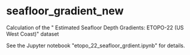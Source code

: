 # seafloor_gradient_new
 
Calculation of the "	Estimated Seafloor Depth Gradients: ETOPO-22 (US West Coast)" dataset

See the Jupyter notebook "etopo_22_seafloor_grdient.ipynb" for details.
